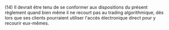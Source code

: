 (14) Il devrait être tenu de se conformer aux dispositions du présent règlement quand bien même il ne recourt pas au trading algorithmique, dès lors que ses clients pourraient utiliser l'accès électronique direct pour y recourir eux-mêmes.